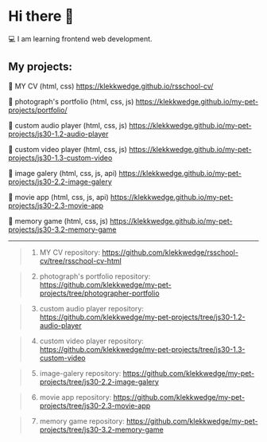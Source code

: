 # Hi there 👋
💻 I am learning frontend web development.

## My projects:

📌 MY CV (html, css) https://klekkwedge.github.io/rsschool-cv/

📌 photograph's portfolio (html, css, js) https://klekkwedge.github.io/my-pet-projects/portfolio/

📌 custom audio player (html, css, js) https://klekkwedge.github.io/my-pet-projects/js30-1.2-audio-player

📌 custom video player (html, css, js) https://klekkwedge.github.io/my-pet-projects/js30-1.3-custom-video

📌 image galery (html, css, js, api) https://klekkwedge.github.io/my-pet-projects/js30-2.2-image-galery

📌 movie app (html, css, js, api) https://klekkwedge.github.io/my-pet-projects/js30-2.3-movie-app

📌 memory game (html, css, js) https://klekkwedge.github.io/my-pet-projects/js30-3.2-memory-game

***

> 1. MY CV repository: https://github.com/klekkwedge/rsschool-cv/tree/rsschool-cv-html

> 2. photograph's portfolio repository: https://github.com/klekkwedge/my-pet-projects/tree/photographer-portfolio

> 3. custom audio player repository: https://github.com/klekkwedge/my-pet-projects/tree/js30-1.2-audio-player

> 4. custom video player repository: https://github.com/klekkwedge/my-pet-projects/tree/js30-1.3-custom-video

> 5. image-galery repository: https://github.com/klekkwedge/my-pet-projects/tree/js30-2.2-image-galery

> 6. movie app repository: https://github.com/klekkwedge/my-pet-projects/tree/js30-2.3-movie-app

> 7. memory game repository: https://github.com/klekkwedge/my-pet-projects/tree/js30-3.2-memory-game
<!--
**klekkwedge/klekkwedge** is a ✨ _special_ ✨ repository because its `README.md` (this file) appears on your GitHub profile.

Here are some ideas to get you started:

- 🔭 I’m currently working on ...
- 🌱 I’m currently learning ...
- 👯 I’m looking to collaborate on ...
- 🤔 I’m looking for help with ...
- 💬 Ask me about ...
- 📫 How to reach me: ...
- 😄 Pronouns: ...
- ⚡ Fun fact: ...
-->
